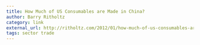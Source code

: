```yaml
---
title: How Much of US Consumables are Made in China?
author: Barry Ritholtz
category: link
external_url: http://ritholtz.com/2012/01/how-much-of-us-consumables-are-made-in-china/
tags: sector trade
---
```

